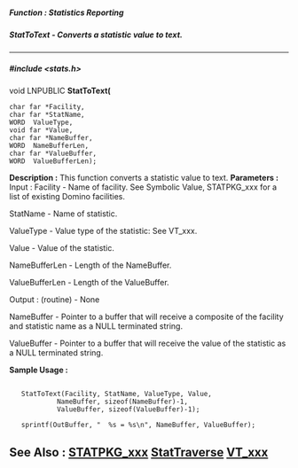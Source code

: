 ##### Function : Statistics Reporting
##### StatToText - Converts a statistic value to text.
---
##### #include <stats.h>
void LNPUBLIC **StatToText(**

	char far *Facility,
	char far *StatName,
	WORD  ValueType,
	void far *Value,
	char far *NameBuffer,
	WORD  NameBufferLen,
	char far *ValueBuffer,
	WORD  ValueBufferLen);
**Description :**
This function converts a statistic value to text.
**Parameters :**
Input :
Facility  -  Name of facility.  See Symbolic Value, STATPKG_xxx for a list of existing Domino facilities.

StatName  -  Name of statistic.

ValueType  -  Value type of the statistic:  See VT_xxx.

Value  -  Value of the statistic.

NameBufferLen  -  Length of the NameBuffer.

ValueBufferLen  -  Length of the ValueBuffer.

Output :
(routine)  -  None


NameBuffer  -  Pointer to a buffer that will receive a composite of the facility and statistic name as a NULL terminated string.

ValueBuffer  -  Pointer to a buffer that will receive the value of the statistic as a NULL terminated string.

**Sample Usage :**
```

   StatToText(Facility, StatName, ValueType, Value,
            NameBuffer, sizeof(NameBuffer)-1,
            ValueBuffer, sizeof(ValueBuffer)-1);

   sprintf(OutBuffer, "  %s = %s\n", NameBuffer, ValueBuffer);

```
**See Also :**
[STATPKG_xxx](D:/md_files/STATPKG_xxx.md)
[StatTraverse](D:/md_files/StatTraverse.md)
[VT_xxx](D:/md_files/VT_xxx.md)
---
